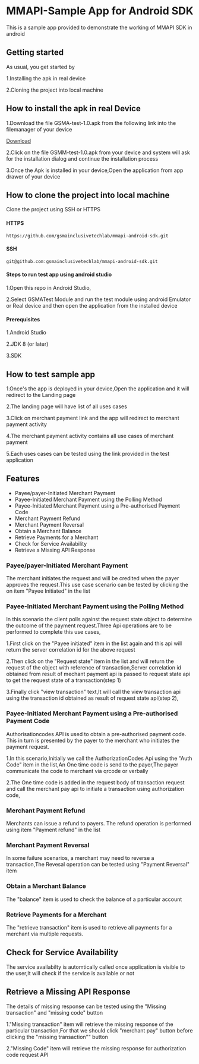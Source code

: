 
# MMAPI-Sample App for Android SDK

This is a sample app provided to demonstrate the working of MMAPI SDK in android



## Getting started



As usual, you get started by 

1.Installing  the apk in real device

2.Cloning the project into local machine



## How  to install the apk in real Device

1.Download the file GSMA-test-1.0.apk from the following link into the filemanager of your  device
 
[Download](https://github.com/gsmainclusivetechlab/mmapi-android-sdk/raw/develop/release/GSMA-Test-debug-1.0.apk)

2.Click on the file GSMM-test-1.0.apk from your device and system will ask for the installation dialog and continue the installation process 

3.Once the Apk is installed in your device,Open the application from app drawer of your device 


## How to clone the project into local machine


Clone the project using SSH or HTTPS 

#### HTTPS

```
https://github.com/gsmainclusivetechlab/mmapi-android-sdk.git

```

#### SSH  

```
git@github.com:gsmainclusivetechlab/mmapi-android-sdk.git

```

#### Steps to run test app using android studio

1.Open this repo in Android Studio,

2.Select GSMATest Module and run the test module using android Emulator or Real device and then open the application from the installed device


#### Prerequisites

1.Android Studio 

2.JDK 8 (or later)

3.SDK

## How to test sample app

1.Once's the app is deployed in your device,Open the application and it will redirect to the Landing page

2.The landing page will have list of all uses cases

3.Click on merchant payment link and the app will redirect to merchant payment activity

4.The merchant payment activity contains all use cases of merchant payment

5.Each uses cases can be tested using the link  provided in the test application


## Features

- Payee/payer-Initiated Merchant Payment
- Payee-Initiated Merchant Payment using the Polling Method
- Payee-Initiated Merchant Payment using a Pre-authorised Payment Code
- Merchant Payment Refund
- Merchant Payment Reversal
- Obtain a Merchant Balance
- Retrieve Payments for a Merchant
- Check for Service Availability
- Retrieve a Missing API Response


### Payee/payer-Initiated Merchant Payment

The merchant initiates the request and will be credited when the payer approves the request.This use case scenario can be tested by clicking the on item "Payee Initiated" in the list

### Payee-Initiated Merchant Payment using the Polling Method

In this scenario the client polls against the request state object to determine the outcome of the payment request.Three Api operations are to be performed to complete this use cases,

1.First click on the "Payee initiated" item in the list again and this api will return the server correlation id for the above request

2.Then click on the "Request state" item in the list and will return the request of the object with reference of transaction,Server correlation id obtained from result of mechant payment api is passed to request state api to get the request state of a transaction(step 1)

3.Finally click "view transaction" text,It will  call the view transaction api using the transaction id obtained as result of request state api(step 2),


### Payee-Initiated Merchant Payment using a Pre-authorised Payment Code

Authorisationcodes API is used to obtain a pre-authorised payment code. This in turn is presented by the payer to the merchant who initiates the payment request.

1.In this scenario,Initially we call the AuthorizationCodes Api using the "Auth Code" item in the list,An One time code is send to the payer,The payer communicate the code to merchant via qrcode or verbally 

2.The One time code is added in the request body of transaction request and call the merchant pay api to initiate a transaction using authorization code, 

### Merchant Payment Refund

Merchants can issue a refund to payers. The refund operation is performed using item "Payment refund" in the list

### Merchant Payment Reversal

In some failure scenarios, a merchant may need to reverse a transaction,The Revesal operation can be tested using "Payment Reversal" item

### Obtain a Merchant Balance

The "balance" item  is used to check the balance of a particular account

### Retrieve Payments for a Merchant

The "retrieve transaction" item is used to retrieve all payments for a merchant via multiple requests.

## Check for Service Availability

The service availabilty is automtically called once application is visible to the user,It will check if the service is available or not

## Retrieve a Missing API Response

The details of missing response can be tested using the "Missing transaction" and "missing code" button

1."Missing transaction" item  will retrieve the missing response of the  particular transaction,For that we should click "merchant pay" button before clicking the "missing transaction"" button

2."Missing Code" item  will retrieve the missing response for authorization code request API
